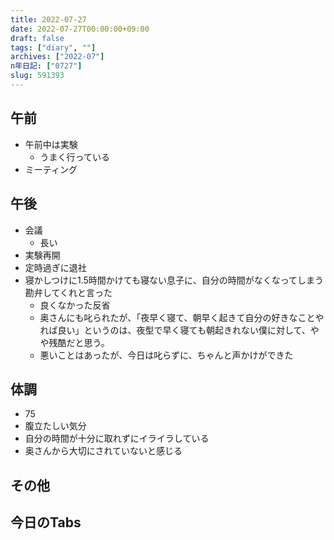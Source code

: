 ```yaml
---
title: 2022-07-27
date: 2022-07-27T00:00:00+09:00
draft: false
tags: ["diary", ""]
archives: ["2022-07"]
n年日記: ["0727"]
slug: 591393
---
```

## 午前
- 午前中は実験
  - うまく行っている
- ミーティング
## 午後
- 会議
  - 長い
- 実験再開
- 定時過ぎに退社
- 寝かしつけに1.5時間かけても寝ない息子に、自分の時間がなくなってしまう勘弁してくれと言った
  - 良くなかった反省
  - 奥さんにも叱られたが、「夜早く寝て、朝早く起きて自分の好きなことやれば良い」というのは、夜型で早く寝ても朝起きれない僕に対して、やや残酷だと思う。
  - 悪いことはあったが、今日は叱らずに、ちゃんと声かけができた
## 体調
- 75
- 腹立たしい気分
- 自分の時間が十分に取れずにイライラしている
- 奥さんから大切にされていないと感じる
## その他
## 今日のTabs